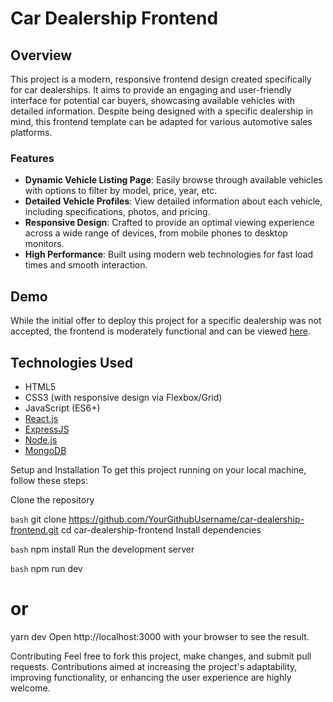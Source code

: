 # Car Dealership Frontend

## Overview

This project is a modern, responsive frontend design created specifically for car dealerships. It aims to provide an engaging and user-friendly interface for potential car buyers, showcasing available vehicles with detailed information. Despite being designed with a specific dealership in mind, this frontend template can be adapted for various automotive sales platforms.

### Features

- **Dynamic Vehicle Listing Page**: Easily browse through available vehicles with options to filter by model, price, year, etc.
- **Detailed Vehicle Profiles**: View detailed information about each vehicle, including specifications, photos, and pricing.
- **Responsive Design**: Crafted to provide an optimal viewing experience across a wide range of devices, from mobile phones to desktop monitors.
- **High Performance**: Built using modern web technologies for fast load times and smooth interaction.

## Demo

While the initial offer to deploy this project for a specific dealership was not accepted, the frontend is moderately functional and can be viewed [here](https://east-lake-auto-brokers-r9kzvl8io-serbyte-development.vercel.app/). 

## Technologies Used

- HTML5
- CSS3 (with responsive design via Flexbox/Grid)
- JavaScript (ES6+)
- [React.js](https://reactjs.org/)
- [ExpressJS](https://www.express.com/)
- [Node.js](https://nodejs.org/en)
- [MongoDB](https://www.mongodb.com/)



Setup and Installation
To get this project running on your local machine, follow these steps:

Clone the repository

```bash```
git clone https://github.com/YourGithubUsername/car-dealership-frontend.git
cd car-dealership-frontend
Install dependencies

```bash```
npm install
Run the development server

```bash```
npm run dev
# or
yarn dev
Open http://localhost:3000 with your browser to see the result.

Contributing
Feel free to fork this project, make changes, and submit pull requests. Contributions aimed at increasing the project's adaptability, improving functionality, or enhancing the user experience are highly welcome.



